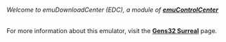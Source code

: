 ###### Welcome to emuDownloadCenter (EDC), a module of [**emuControlCenter**](https://github.com/PhoenixInteractiveNL/emuControlCenter/wiki/)

For more information about this emulator, visit the [**Gens32 Surreal**](https://github.com/PhoenixInteractiveNL/emuDownloadCenter/wiki/Emulator-gens32#menu) page.
